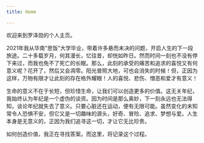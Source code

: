 ```yaml
---
title: Home

---
```


欢迎来到罗泽勋的个人主页。

2021年我从华南“思饭”大学毕业，带着许多悬而未决的问题，开启人生的下一段旅途。二十多载岁月，何其漫长，忆往昔，却恍如昨日。然而时间一刻也不没有停下来过，而我也免不了死亡的长眠。那么，此刻的承受的痛苦和追求的喜悦又有何意义呢？花开了，然后又会凋零。阳光普照大地，可也会消失的时候！但，正因为这样，万物有限才让此刻的存在格外耀眼！人的喜悦、悲伤、憎恶和爱才有意义！

生命的意义不在于长短，但珍惜生命，让我们可以创造更多的价值。这无关年纪，我始终认为年纪是一个虚伪的谈资。因为时间是那么奥妙，下一刻永远也无法得知，谈论年纪就失去了意义。只要心脏还在运动，便有无限可能。虽然变化的未知常令人恐惧不安，但它又是一切趣味的源头，好奇、冒险、追求、梦想与爱。人生本身是无意义的，正因为我们追寻这一切，才让它无比珍贵。

如何创造价值，我正在寻找答案。而这里，将记录这个过程。